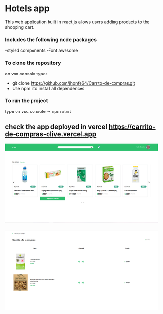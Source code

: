 # Hotels app

This web application built in react.js allows users adding products to the shopping cart. 

### Includes the following node packages

-styled components
-Font awesome

### To clone the repository

on vsc console type: 

- git clone https://github.com/jhonfe64/Carrito-de-compras.git
- Use npm i to install all dependences 


### To run the project

type on vsc console => npm start

## check the app deployed in vercel https://carrito-de-compras-olive.vercel.app



![](https://github.com/jhonfe64/Carrito-de-compras/blob/master/carrito1.png?raw=true)
###
![](https://github.com/jhonfe64/Carrito-de-compras/blob/master/carrito2.png?raw=true)
